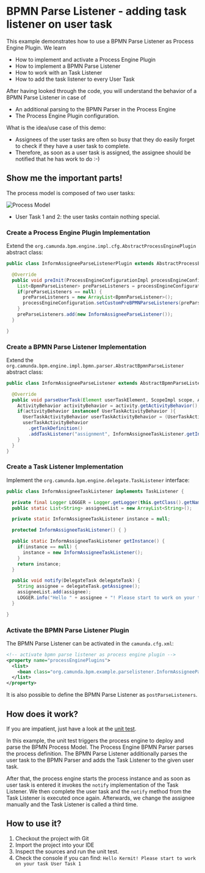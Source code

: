 # BPMN Parse Listener - adding task listener on user task

This example demonstrates how to use a BPMN Parse Listener as Process Engine Plugin.
We learn

* How to implement and activate a Process Engine Plugin
* How to implement a BPMN Parse Listener
* How to work with an Task Listener
* How to add the task listener to every User Task

After having looked through the code, you will understand the behavior of a BPMN Parse Listener in case of

* An additional parsing to the BPMN Parser in the Process Engine
* The Process Engine Plugin configuration.

What is the idea/use case of this demo:

* Assignees of the user tasks are often so busy that they do easily forget to check if they have a user task to complete.
* Therefore, as soon as a user task is assigned, the assignee should be notified that he has work to do :-)

## Show me the important parts!

The process model is composed of two user tasks:

![Process Model][1]

* User Task 1 and 2: the user tasks contain nothing special.

### Create a Process Engine Plugin Implementation

Extend the `org.camunda.bpm.engine.impl.cfg.AbstractProcessEnginePlugin` abstract class:

``` java
public class InformAssigneeParseListenerPlugin extends AbstractProcessEnginePlugin {

  @Override
  public void preInit(ProcessEngineConfigurationImpl processEngineConfiguration) {
    List<BpmnParseListener> preParseListeners = processEngineConfiguration.getCustomPreBPMNParseListeners();
    if(preParseListeners == null) {
      preParseListeners = new ArrayList<BpmnParseListener>();
      processEngineConfiguration.setCustomPreBPMNParseListeners(preParseListeners);
    }
    preParseListeners.add(new InformAssigneeParseListener());
  }

}
```

### Create a BPMN Parse Listener Implementation

Extend the `org.camunda.bpm.engine.impl.bpmn.parser.AbstractBpmnParseListener` abstract class:

``` java
public class InformAssigneeParseListener extends AbstractBpmnParseListener {

  @Override
  public void parseUserTask(Element userTaskElement, ScopeImpl scope, ActivityImpl activity) {
    ActivityBehavior activityBehavior = activity.getActivityBehavior();
    if(activityBehavior instanceof UserTaskActivityBehavior ){
      UserTaskActivityBehavior userTaskActivityBehavior = (UserTaskActivityBehavior) activityBehavior;
      userTaskActivityBehavior
        .getTaskDefinition()
        .addTaskListener("assignment", InformAssigneeTaskListener.getInstance());
    }
  }
}
```

### Create a Task Listener Implementation

Implement the `org.camunda.bpm.engine.delegate.TaskListener` interface:

``` java
public class InformAssigneeTaskListener implements TaskListener {

  private final Logger LOGGER = Logger.getLogger(this.getClass().getName());
  public static List<String> assigneeList = new ArrayList<String>();

  private static InformAssigneeTaskListener instance = null;

  protected InformAssigneeTaskListener() { }

  public static InformAssigneeTaskListener getInstance() {
    if(instance == null) {
      instance = new InformAssigneeTaskListener();
    }
    return instance;
  }

  public void notify(DelegateTask delegateTask) {
    String assignee = delegateTask.getAssignee();
    assigneeList.add(assignee);
    LOGGER.info("Hello " + assignee + "! Please start to work on your task " + delegateTask.getName());
  }

}
```

### Activate the BPMN Parse Listener Plugin

The BPMN Parse Listener can be activated in the `camunda.cfg.xml`:

``` xml
<!-- activate bpmn parse listener as process engine plugin -->
<property name="processEnginePlugins">
  <list>
    <bean class="org.camunda.bpm.example.parselistener.InformAssigneeParseListenerPlugin" />
  </list>
</property>
```

It is also possible to define the BPMN Parse Listener as `postParseListeners`.

## How does it work?

If you are impatient, just have a look at the [unit test][2].

In this example, the unit test triggers the process engine to deploy and parse the BPMN Process Model. 
The Process Engine BPMN Parser parses the process definition. The BPMN Parse Listener additionally parses the user task
to the BPMN Parser and adds the Task Listener to the given user task.

After that, the process engine starts the process instance and as soon as user task is entered it invokes the `notify`
implementation of the Task Listener. We then complete the user task and the `notify` method from the Task Listener
is executed once again. Afterwards, we change the assignee manually and the Task Listener is called a third time.

## How to use it?

1. Checkout the project with Git
2. Import the project into your IDE
3. Inspect the sources and run the unit test.
4. Check the console if you can find: `Hello Kermit! Please start to work on your task User Task 1`

[1]: docs/bpmnParseListenerOnUserTask.png
[2]: src/test/java/org/camunda/bpm/example/test/BpmnParseListenerOnUserTaskTest.java
